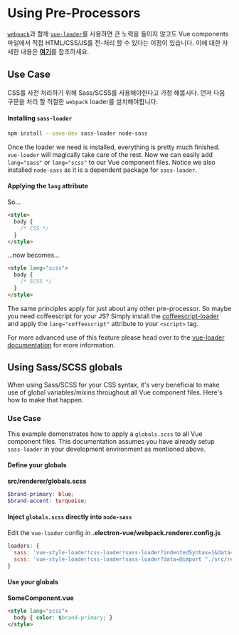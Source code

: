 # Using Pre-Processors

[`webpack`](https://github.com/webpack/webpack)과 함께 [`vue-loader`](https://github.com/vuejs/vue-loader)를 사용하면 큰 노력을 들이지 않고도 Vue components 파일에서 직접 HTML/CSS/JS를 전-처리 할 수 ​​있다는 이점이 있습니다. 이에 대한 자세한 내용은 [**여기**](https://vuejs.org/v2/guide/single-file-components.html)를 참조하세요.

## Use Case

CSS를 사전 처리하기 위해 Sass/SCSS를 사용해야한다고 가정 해봅시다. 먼저 다음 구문을 처리 할 적절한 `webpack` loader를 설치해야합니다.

#### Installing `sass-loader`

```bash
npm install --save-dev sass-loader node-sass
```

Once the loader we need is installed, everything is pretty much finished. `vue-loader` will magically take care of the rest. Now we can easily add `lang="sass"` or `lang="scss"` to our Vue component files. Notice we also installed `node-sass` as it is a dependent package for `sass-loader`.

#### Applying the `lang` attribute

So...

```html
<style>
  body {
    /* CSS */
  }
</style>
```

...now becomes...

```html
<style lang="scss">
  body {
    /* SCSS */
  }
</style>
```

The same principles apply for just about any other pre-processor. So maybe you need coffeescript for your JS? Simply install the [coffeescript-loader](https://github.com/webpack/coffee-loader) and apply the `lang="coffeescript"` attribute to your `<script>` tag.

For more advanced use of this feature please head over to the [vue-loader documentation](http://vue-loader.vuejs.org/en/configurations/pre-processors.html) for more information.

## Using Sass/SCSS globals

When using Sass/SCSS for your CSS syntax, it's very beneficial to make use of global variables/mixins throughout all Vue component files. Here's how to make that happen.

### Use Case

This example demonstrates how to apply a `globals.scss` to all Vue component files. This documentation assumes you have already setup `sass-loader` in your development environment as mentioned above.

#### Define your globals

**src/renderer/globals.scss**

```scss
$brand-primary: blue;
$brand-accent: turquoise;
```

#### Inject `globals.scss` directly into `node-sass`

Edit the `vue-loader` config in **.electron-vue/webpack.renderer.config.js**

```js
loaders: {
  sass: 'vue-style-loader!css-loader!sass-loader?indentedSyntax=1&data=@import "./src/renderer/globals"',
  scss: 'vue-style-loader!css-loader!sass-loader?data=@import "./src/renderer/globals";'
}
```

#### Use your globals

**SomeComponent.vue**

```html
<style lang="scss">
  body { color: $brand-primary; }
</style>
```



